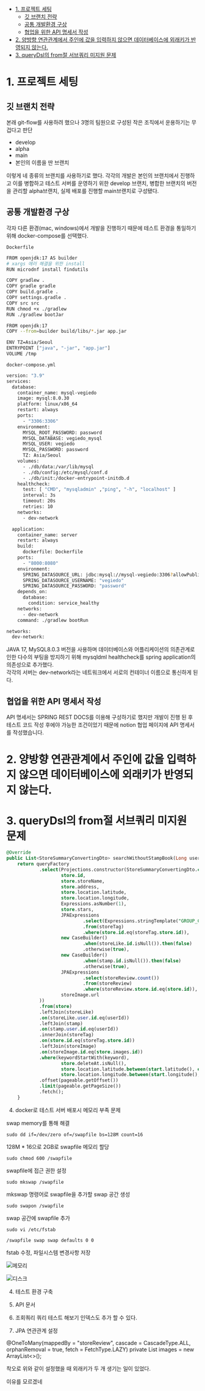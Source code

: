 - [1. 프로젝트 세팅](#1-프로젝트-세팅)
  - [깃 브랜치 전략](#깃-브랜치-전략)
  - [공통 개발환경 구상](#공통-개발환경-구상)
  - [협업을 위한 API 명세서 작성](#협업을-위한-api-명세서-작성)
- [2. 양방향 연관관계에서 주인에 값을 입력하지 않으면 데이터베이스에 외래키가 반영되지 않는다.](#2-양방향-연관관계에서-주인에-값을-입력하지-않으면-데이터베이스에-외래키가-반영되지-않는다)
- [3. queryDsl의 from절 서브쿼리 미지원 문제](#3-querydsl의-from절-서브쿼리-미지원-문제)

# 1. 프로젝트 세팅

## 깃 브랜치 전략
본래 git-flow를 사용하려 했으나 3명의 팀원으로 구성된 작은 조직에서 운용하기는 무겁다고 판단  
- develop
- alpha
- main 
- 본인의 이름을 딴 브랜치

이렇게 네 종류의 브랜치를 사용하기로 했다. 각각의 개발은 본인의 브랜치에서 진행하고 이를 병합하고 테스트 서버를 운영하기 위한 develop 브랜치, 병합한 브랜치의 버전을 관리할 alpha브랜치, 실제 배포를 진행할 main브랜치로 구성됐다.


## 공통 개발환경 구상
각자 다른 환경(mac, windows)에서 개발을 진행하기 때문에 테스트 환경을 통일하기 위해 docker-compose를 선택했다. 

`Dockerfile`
```bash
FROM openjdk:17 AS builder
# xargs 에러 해결을 위한 install
RUN microdnf install findutils

COPY gradlew .
COPY gradle gradle
COPY build.gradle .
COPY settings.gradle .
COPY src src
RUN chmod +x ./gradlew
RUN ./gradlew bootJar

FROM openjdk:17
COPY --from=builder build/libs/*.jar app.jar

ENV TZ=Asia/Seoul
ENTRYPOINT ["java", "-jar", "app.jar"]
VOLUME /tmp
```

`docker-compose.yml`
```bash
version: "3.9"
services:
  database:
    container_name: mysql-vegiedo
    image: mysql:8.0.30
    platform: linux/x86_64
    restart: always
    ports:
      - "3306:3306"
    environment:
      MYSQL_ROOT_PASSWORD: password
      MYSQL_DATABASE: vegiedo_mysql
      MYSQL_USER: vegiedo
      MYSQL_PASSWORD: password
      TZ: Asia/Seoul
    volumes:
      - ./db/data:/var/lib/mysql
      - ./db/config:/etc/mysql/conf.d
      - ./db/init:/docker-entrypoint-initdb.d
    healthcheck:
      test: [ "CMD", "mysqladmin" ,"ping", "-h", "localhost" ]
      interval: 3s
      timeout: 20s
      retries: 10
    networks:
      - dev-network

  application:
    container_name: server
    restart: always
    build:
      dockerfile: Dockerfile
    ports:
      - "8000:8080"
    environment:
      SPRING_DATASOURCE_URL: jdbc:mysql://mysql-vegiedo:3306?allowPublicKeyRetrieval=true
      SPRING_DATASOURCE_USERNAME: "vegiedo"
      SPRING_DATASOURCE_PASSWORD: "password"
    depends_on:
      database:
        condition: service_healthy
    networks:
      - dev-network
    command: ./gradlew bootRun

networks:
  dev-network:

```

JAVA 17, MySQL8.0.3 버전을 사용하며 데이터베이스와 어플리케이션의 의존관계로 인한 다수의 부팅을 방지하기 위해 mysqldml healthcheck를 spring application의 의존성으로 추가했다.  
각각의 서버는 dev-network라는 네트워크에서 서로의 컨테이너 이름으로 통신하게 된다.

## 협업을 위한 API 명세서 작성
API 명세서는 SPRING REST DOCS를 이용해 구성하기로 했지만 개발이 진행 된 후 테스트 코드 작성 후에야 가능한 조건이었기 때문에 notion 협업 페이지에 API 명세서를 작성했습니다.

# 2. 양방향 연관관계에서 주인에 값을 입력하지 않으면 데이터베이스에 외래키가 반영되지 않는다.


# 3. queryDsl의 from절 서브쿼리 미지원 문제

```sql
@Override
public List<StoreSummaryConvertingDto> searchWithoutStampBook(Long userId, String keyword, Set<TagOption> options, Location start, Location end, Pageable pageable) {
    return queryFactory
            .select(Projections.constructor(StoreSummaryConvertingDto.class,
                    store.id,
                    store.storeName,
                    store.address,
                    store.location.latitude,
                    store.location.longitude,
                    Expressions.asNumber(1),
                    store.stars,
                    JPAExpressions
                            .select(Expressions.stringTemplate("GROUP_CONCAT({0})", storeTag.tagName))
                            .from(storeTag)
                            .where(store.id.eq(storeTag.store.id)),
                    new CaseBuilder()
                            .when(storeLike.id.isNull()).then(false)
                            .otherwise(true),
                    new CaseBuilder()
                            .when(stamp.id.isNull()).then(false)
                            .otherwise(true),
                    JPAExpressions
                            .select(storeReview.count())
                            .from(storeReview)
                            .where(storeReview.store.id.eq(store.id)),
                    storeImage.url
            ))
            .from(store)
            .leftJoin(storeLike)
            .on(storeLike.user.id.eq(userId))
            .leftJoin(stamp)
            .on(stamp.user.id.eq(userId))
            .innerJoin(storeTag)
            .on(store.id.eq(storeTag.store.id))
            .leftJoin(storeImage)
            .on(storeImage.id.eq(store.images.id))
            .where(keywordStartWith(keyword),
                    store.deleteAt.isNull(),
                    store.location.latitude.between(start.latitude(), end.latitude()),
                    store.location.longitude.between(start.longitude(), end.longitude()))
            .offset(pageable.getOffset())
            .limit(pageable.getPageSize())
            .fetch();
    }

```

4. docker로 테스트 서버 배포시 메모리 부족 문제

swap memory를 통해 해결

```linux
sudo dd if=/dev/zero of=/swapfile bs=128M count=16
```
128M * 16으로 2GB로 swapfile 메모리 할당

```linux
sudo chmod 600 /swapfile
```

swapfile에 접근 권한 설정

```linux
sudo mkswap /swapfile
```
mkswap  명령어로 swapfile을 추가할 swap 공간 생성

```linux
sudo swapon /swapfile
```
swap 공간에 swapfile 추가

```linux
sudo vi /etc/fstab

/swapfile swap swap defaults 0 0
```

fstab 수정, 파일시스템 변경사항 저장

![메모리](images/free.png)

![디스크](images/df-h.png)

4. 테스트 환경 구축
5. API 문서
6. 조회쿼리
쿼리 테스트 해보기
인덱스도 추가 할 수 있다.

7. JPA 연관관계 설정

@OneToMany(mappedBy = "storeReview", cascade = CascadeType.ALL, orphanRemoval = true, fetch = FetchType.LAZY)
private List<StoreReviewImage> images = new ArrayList<>();

착오로 위와 같이 설정했을 때 외래키가 두 개 생기는 일이 있었다.

이유를 모르겠네
